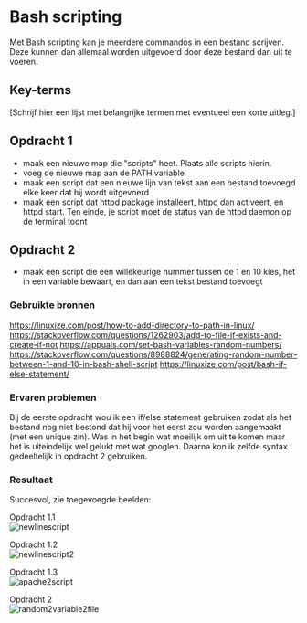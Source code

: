 # Bash scripting
Met Bash scripting kan je meerdere commandos in een bestand scrijven. Deze kunnen dan allemaal worden uitgevoerd door deze bestand dan uit te voeren.

## Key-terms
[Schrijf hier een lijst met belangrijke termen met eventueel een korte uitleg.]

## Opdracht 1
- maak een nieuwe map die "scripts" heet. Plaats alle scripts hierin.
- voeg de nieuwe map aan de PATH variable
- maak een script dat een nieuwe lijn van tekst aan een bestand toevoegd elke keer dat hij wordt uitgevoerd
- maak een script dat httpd package installeert, httpd dan activeert, en httpd start. Ten einde, je script moet de status van de httpd daemon op de terminal toont

## Opdracht 2
- maak een script die een willekeurige nummer tussen de 1 en 10 kies, het in een variable bewaart, en dan aan een tekst bestand toevoegt

### Gebruikte bronnen
https://linuxize.com/post/how-to-add-directory-to-path-in-linux/
https://stackoverflow.com/questions/1262903/add-to-file-if-exists-and-create-if-not
https://appuals.com/set-bash-variables-random-numbers/
https://stackoverflow.com/questions/8988824/generating-random-number-between-1-and-10-in-bash-shell-script
https://linuxize.com/post/bash-if-else-statement/

### Ervaren problemen
Bij de eerste opdracht wou ik een if/else statement gebruiken zodat als het bestand nog niet bestond dat hij voor het eerst zou worden aangemaakt (met een unique zin). Was in het begin wat moeilijk om uit te komen maar het is uiteindelijk wel gelukt met wat googlen. Daarna kon ik zelfde syntax gedeeltelijk in opdracht 2 gebruiken.

### Resultaat
Succesvol, zie toegevoegde beelden:

Opdracht 1.1  
![newlinescript](https://user-images.githubusercontent.com/95615509/145101245-fd3ca62d-1fe3-4d44-b5f1-a5b2b93d5029.png)

Opdracht 1.2  
![newlinescript2](https://user-images.githubusercontent.com/95615509/145103453-fce2bd81-63f2-4a37-923d-ca4ff4408769.png)

Opdracht 1.3  
![apache2script](https://user-images.githubusercontent.com/95615509/145101267-b2c106a4-148f-4a9f-9951-2375ee9d077d.png)

Opdracht 2  
![random2variable2file](https://user-images.githubusercontent.com/95615509/145104373-03887098-3f03-4f5e-9da2-d5e1748d18e6.png)

